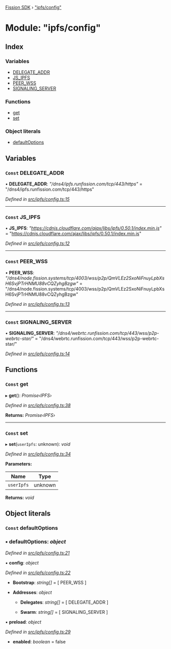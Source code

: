[Fission SDK](../README.md) › ["ipfs/config"](_ipfs_config_.md)

# Module: "ipfs/config"

## Index

### Variables

* [DELEGATE_ADDR](_ipfs_config_.md#const-delegate_addr)
* [JS_IPFS](_ipfs_config_.md#const-js_ipfs)
* [PEER_WSS](_ipfs_config_.md#const-peer_wss)
* [SIGNALING_SERVER](_ipfs_config_.md#const-signaling_server)

### Functions

* [get](_ipfs_config_.md#const-get)
* [set](_ipfs_config_.md#const-set)

### Object literals

* [defaultOptions](_ipfs_config_.md#const-defaultoptions)

## Variables

### `Const` DELEGATE_ADDR

• **DELEGATE_ADDR**: *"/dns4/ipfs.runfission.com/tcp/443/https"* = "/dns4/ipfs.runfission.com/tcp/443/https"

*Defined in [src/ipfs/config.ts:15](https://github.com/fission-suite/webnative/blob/3b06253/src/ipfs/config.ts#L15)*

___

### `Const` JS_IPFS

• **JS_IPFS**: *"https://cdnjs.cloudflare.com/ajax/libs/ipfs/0.50.1/index.min.js"* = "https://cdnjs.cloudflare.com/ajax/libs/ipfs/0.50.1/index.min.js"

*Defined in [src/ipfs/config.ts:12](https://github.com/fission-suite/webnative/blob/3b06253/src/ipfs/config.ts#L12)*

___

### `Const` PEER_WSS

• **PEER_WSS**: *"/dns4/node.fission.systems/tcp/4003/wss/p2p/QmVLEz2SxoNiFnuyLpbXsH6SvjPTrHNMU88vCQZyhgBzgw"* = "/dns4/node.fission.systems/tcp/4003/wss/p2p/QmVLEz2SxoNiFnuyLpbXsH6SvjPTrHNMU88vCQZyhgBzgw"

*Defined in [src/ipfs/config.ts:13](https://github.com/fission-suite/webnative/blob/3b06253/src/ipfs/config.ts#L13)*

___

### `Const` SIGNALING_SERVER

• **SIGNALING_SERVER**: *"/dns4/webrtc.runfission.com/tcp/443/wss/p2p-webrtc-star/"* = "/dns4/webrtc.runfission.com/tcp/443/wss/p2p-webrtc-star/"

*Defined in [src/ipfs/config.ts:14](https://github.com/fission-suite/webnative/blob/3b06253/src/ipfs/config.ts#L14)*

## Functions

### `Const` get

▸ **get**(): *Promise‹IPFS›*

*Defined in [src/ipfs/config.ts:38](https://github.com/fission-suite/webnative/blob/3b06253/src/ipfs/config.ts#L38)*

**Returns:** *Promise‹IPFS›*

___

### `Const` set

▸ **set**(`userIpfs`: unknown): *void*

*Defined in [src/ipfs/config.ts:34](https://github.com/fission-suite/webnative/blob/3b06253/src/ipfs/config.ts#L34)*

**Parameters:**

Name | Type |
------ | ------ |
`userIpfs` | unknown |

**Returns:** *void*

## Object literals

### `Const` defaultOptions

### ▪ **defaultOptions**: *object*

*Defined in [src/ipfs/config.ts:21](https://github.com/fission-suite/webnative/blob/3b06253/src/ipfs/config.ts#L21)*

▪ **config**: *object*

*Defined in [src/ipfs/config.ts:22](https://github.com/fission-suite/webnative/blob/3b06253/src/ipfs/config.ts#L22)*

* **Bootstrap**: *string[]* = [ PEER_WSS ]

* **Addresses**: *object*

  * **Delegates**: *string[]* = [ DELEGATE_ADDR ]

  * **Swarm**: *string[]* = [ SIGNALING_SERVER ]

▪ **preload**: *object*

*Defined in [src/ipfs/config.ts:29](https://github.com/fission-suite/webnative/blob/3b06253/src/ipfs/config.ts#L29)*

* **enabled**: *boolean* = false
